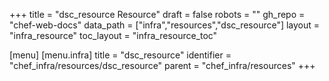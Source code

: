 +++
title = "dsc_resource Resource"
draft = false
robots = ""
gh_repo = "chef-web-docs"
data_path = ["infra","resources","dsc_resource"]
layout = "infra_resource"
toc_layout = "infra_resource_toc"

[menu]
  [menu.infra]
    title = "dsc_resource"
    identifier = "chef_infra/resources/dsc_resource"
    parent = "chef_infra/resources"
+++

<!-- The contents of this page are automatically generated from the dsc_resource.yaml file in the data directory. -->
<!-- To suggest a change, edit the https://github.com/chef/chef/blob/master/lib/chef/resource/dsc_resource.rb file
      and submit a pull request to the https://github.com/chef/chef repository. -->
